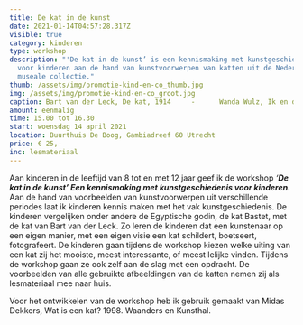 ```yaml
---
title: De kat in de kunst
date: 2021-01-14T04:57:28.317Z
visible: true
category: kinderen
type: workshop
description: "'De kat in de kunst’ is een kennismaking met kunstgeschiedenis
  voor kinderen aan de hand van kunstvoorwerpen van katten uit de Nederlandse
  museale collectie."
thumb: /assets/img/promotie-kind-en-co_thumb.jpg
img: /assets/img/promotie-kind-en-co_groot.jpg
caption: Bart van der Leck, De kat, 1914     -      Wanda Wulz, Ik en de kat, 1932
amount: eenmalig
time: 15.00 tot 16.30
start: woensdag 14 april 2021
location: Buurthuis De Boog, Gambiadreef 60 Utrecht
price: € 25,-
inc: lesmateriaal
---
```

Aan kinderen in de leeftijd van 8 tot en met 12 jaar geef ik de workshop *‘**De kat in de kunst’ Een kennismaking met kunstgeschiedenis voor kinderen.*** Aan de hand van voorbeelden van kunstvoorwerpen uit verschillende periodes laat ik kinderen kennis maken met het vak kunstgeschiedenis. De kinderen vergelijken onder andere de Egyptische godin, de kat Bastet, met de kat van Bart van der Leck. Zo leren de kinderen dat een kunstenaar op een eigen manier, met een eigen visie een kat schildert, boetseert, fotografeert. De kinderen gaan tijdens de workshop kiezen welke uiting van een kat zij het mooiste, meest interessante, of meest lelijke vinden. Tijdens de workshop gaan ze ook zelf aan de slag met een opdracht. De voorbeelden van alle gebruikte afbeeldingen van de katten nemen zij als lesmateriaal mee naar huis.

Voor het ontwikkelen van de workshop heb ik gebruik gemaakt van Midas Dekkers, Wat is een kat? 1998. Waanders en Kunsthal.